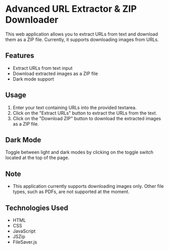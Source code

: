 # Advanced URL Extractor & ZIP Downloader

This web application allows you to extract URLs from text and download them as a ZIP file. Currently, it supports downloading images from URLs.

## Features

- Extract URLs from text input
- Download extracted images as a ZIP file
- Dark mode support

## Usage

1. Enter your text containing URLs into the provided textarea.
2. Click on the "Extract URLs" button to extract the URLs from the text.
3. Click on the "Download ZIP" button to download the extracted images as a ZIP file.

## Dark Mode

Toggle between light and dark modes by clicking on the toggle switch located at the top of the page.

## Note

- This application currently supports downloading images only. Other file types, such as PDFs, are not supported at the moment.

## Technologies Used

- HTML
- CSS
- JavaScript
- JSZip
- FileSaver.js


